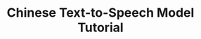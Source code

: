 ---
title: Chinese Text-to-Speech Model Tutorial
technologies: CoquiTTS, Python, Bash, Git, Jekyll
description: 
- This is website showcasing a tutorial on how to create your very own Chinese Text-to-Speech Model. It also has very detailed explanations on what components are working together, so it's quite beginner friendly!
github: https://github.com/mygreentae/technical-tutorial
link: https://mygreentae.github.io/technical-tutorial
date-started: 2023-04
date-ended: 2023-05
---